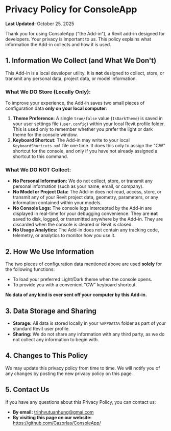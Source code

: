 # Privacy Policy for ConsoleApp

**Last Updated:** October 25, 2025

Thank you for using ConsoleApp ("the Add-in"), a Revit add-in designed for developers. Your privacy is important to us. This policy explains what information the Add-in collects and how it is used.

## 1. Information We Collect (and What We Don't)

This Add-in is a local developer utility. It is **not** designed to collect, store, or transmit any personal data, project data, or model information.

### What We DO Store (Locally Only):

To improve your experience, the Add-in saves two small pieces of configuration data **only on your local computer**:

1.  **Theme Preference:** A single `true/false` value (`IsDarkTheme`) is saved in your user settings file (`user.config`) within your local Revit profile folder. This is used only to remember whether you prefer the light or dark theme for the console window.
2.  **Keyboard Shortcut:** The Add-in may write to your local `KeyboardShortcuts.xml` file one time. It does this only to assign the "CW" shortcut for the console, and only if you have not already assigned a shortcut to this command.

### What We DO NOT Collect:

* **No Personal Information:** We do not collect, store, or transmit any personal information (such as your name, email, or company).
* **No Model or Project Data:** The Add-in does not read, access, store, or transmit any of your Revit project data, geometry, parameters, or any information contained within your models.
* **No Console Logs:** The console logs intercepted by the Add-in are displayed in real-time for your debugging convenience. They are **not** saved to disk, logged, or transmitted anywhere by the Add-in. They are discarded when the console is cleared or Revit is closed.
* **No Usage Analytics:** The Add-in does not contain any tracking code, telemetry, or analytics to monitor how you use it.

## 2. How We Use Information

The two pieces of configuration data mentioned above are used **solely** for the following functions:
* To load your preferred Light/Dark theme when the console opens.
* To provide you with a convenient "CW" keyboard shortcut.

**No data of any kind is ever sent off your computer by this Add-in.**

## 3. Data Storage and Sharing

* **Storage:** All data is stored locally in your `%APPDATA%` folder as part of your standard Revit user profile.
* **Sharing:** We do not share any information with any third party, as we do not collect any information to begin with.

## 4. Changes to This Policy

We may update this privacy policy from time to time. We will notify you of any changes by posting the new privacy policy on this page.

## 5. Contact Us

If you have any questions about this Privacy Policy, you can contact us:

* **By email:** trinhvutuanhung@gmai.com
* **By visiting this page on our website:** https://github.com/Cazorlas/ConsoleApp/

